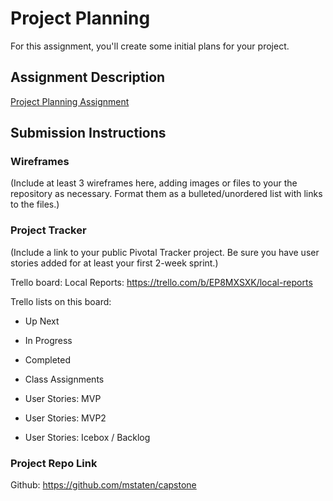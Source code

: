 # Project Planning
For this assignment, you'll create some initial plans for your project.

## Assignment Description
[Project Planning Assignment](https://education.launchcode.org/liftoff/assignments/planning/)

## Submission Instructions

### Wireframes

(Include at least 3 wireframes here, adding images or files to your the repository as necessary. Format them as a bulleted/unordered list with links to the files.)

### Project Tracker

(Include a link to your public Pivotal Tracker project. Be sure you have user stories added for at least your first 2-week sprint.)

Trello board: Local Reports: https://trello.com/b/EP8MXSXK/local-reports

Trello lists on this board: 
- Up Next
- In Progress
- Completed

- Class Assignments
- User Stories: MVP
- User Stories: MVP2
- User Stories: Icebox / Backlog

### Project Repo Link

Github: https://github.com/mstaten/capstone
